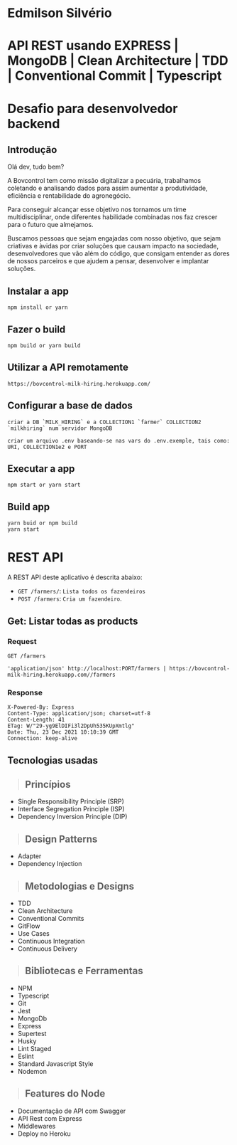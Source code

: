 # Edmilson Silvério

# API REST usando EXPRESS | MongoDB | Clean Architecture | TDD | Conventional Commit | Typescript

# Desafio para desenvolvedor backend


## Introdução

Olá dev, tudo bem?


A Bovcontrol tem como missão digitalizar a pecuária, trabalhamos coletando e analisando dados para assim aumentar a produtividade, eficiência e rentabilidade do agronegócio.


Para conseguir alcançar esse objetivo nos tornamos um time multidisciplinar, onde diferentes habilidade combinadas nos faz crescer para o futuro que almejamos.

Buscamos pessoas que sejam engajadas com nosso objetivo, que sejam criativas e àvidas por criar soluções que causam impacto na sociedade, desenvolvedores que vão além do código, que consigam entender as dores de nossos parceiros e que ajudem a pensar, desenvolver e implantar soluções.


## Instalar a app

    npm install or yarn

## Fazer o build

    npm build or yarn build
    
## Utilizar a API remotamente
    https://bovcontrol-milk-hiring.herokuapp.com/
    
## Configurar a base de dados
    
    criar a DB `MILK_HIRING` e a COLLECTION1 `farmer` COLLECTION2 `milkhiring` num servidor MongoDB 
    
    criar um arquivo .env baseando-se nas vars do .env.exemple, tais como: URI, COLLECTION1e2 e PORT
    
## Executar a app
    npm start or yarn start
    

## Build app

    yarn buid or npm build
    yarn start

# REST API

A REST API deste aplicativo é descrita abaixo:

- `GET /farmers/`: `Lista todos os fazendeiros`
- `POST /farmers`: `Cria um fazendeiro`.

## Get: Listar todas as products

### Request

`GET /farmers`

    'application/json' http://localhost:PORT/farmers | https://bovcontrol-milk-hiring.herokuapp.com//farmers

### Response

    X-Powered-By: Express
    Content-Type: application/json; charset=utf-8
    Content-Length: 41
    ETag: W/"29-yg9ElDIFi3l2DpUh535KUpXmtlg"
    Date: Thu, 23 Dec 2021 10:10:39 GMT
    Connection: keep-alive

   
	

## Tecnologias usadas
> ## Princípios

* Single Responsibility Principle (SRP)
* Interface Segregation Principle (ISP)
* Dependency Inversion Principle (DIP)

> ## Design Patterns

* Adapter
* Dependency Injection

> ## Metodologias e Designs

* TDD
* Clean Architecture
* Conventional Commits
* GitFlow
* Use Cases
* Continuous Integration
* Continuous Delivery

> ## Bibliotecas e Ferramentas

* NPM
* Typescript
* Git
* Jest
* MongoDb
* Express
* Supertest
* Husky
* Lint Staged
* Eslint
* Standard Javascript Style
* Nodemon

> ## Features do Node

* Documentação de API com Swagger
* API Rest com Express
* Middlewares
* Deploy no Heroku
